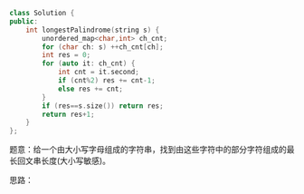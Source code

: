 ```CPP
class Solution {
public:
    int longestPalindrome(string s) {
        unordered_map<char,int> ch_cnt;
        for (char ch: s) ++ch_cnt[ch];
        int res = 0;
        for (auto it: ch_cnt) {
            int cnt = it.second;
            if (cnt%2) res += cnt-1;
            else res += cnt;
        }
        if (res==s.size()) return res;
        return res+1;
    }
};
```

题意：给一个由大小写字母组成的字符串，找到由这些字符中的部分字符组成的最长回文串长度(大小写敏感)。

思路：